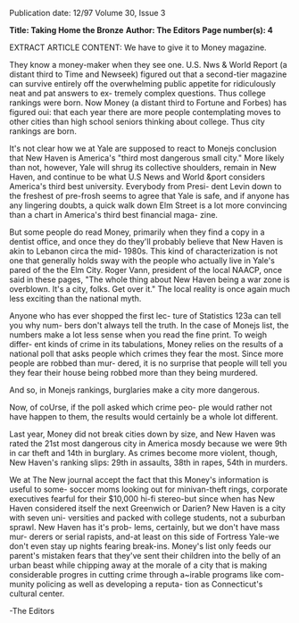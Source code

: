 Publication date: 12/97
Volume 30, Issue 3

**Title: Taking Home the Bronze**
**Author: The Editors**
**Page number(s): 4**

EXTRACT ARTICLE CONTENT:
We have to give it to Money magazine. 

They know a money-maker when they 
see one. U.S. Nws & World Report (a distant 
third to Time and Newseek) figured out that a 
second-tier magazine can survive entirely 
off the overwhelming 
public appetite for 
ridiculously neat and 
pat answers to ex-
tremely 
complex 
questions. Thus college 
rankings were born. Now 
Money (a distant third to 
Fortune and Forbes) has figured 
oui: that each year there are more 
people contemplating moves to 
other cities than high school seniors 
thinking about college. Thus city rankings are 
born. 

It's not clear how we at Yale are supposed 
to react to Monejs conclusion that New 
Haven is America's "third most dangerous 
small city." More likely than not, however, Yale 
will shrug its collective shoulders, remain in 
New Haven, and continue to be what U.S 
News and World &port considers America's 
third best university. Everybody from Presi-
dent Levin down to the freshest of pre-frosh 
seems to agree that Yale is safe, and if anyone 
has any lingering doubts, a quick walk down 
Elm Street is a lot more convincing than a 
chart in America's third best financial maga-
zine. 

But some people do read Money, primarily 
when they find a copy in a dentist office, and 
once they do they'll probably believe that New 
Haven is akin to Lebanon circa the mid-
1980s. This kind of characterization is not one 
that generally holds sway with the people who 
actually live in Yale's pared of the the Elm 
City. Roger Vann, president of the local 
NAACP, once said in these pages, "The whole 
thing about New Haven being a war zone is 
overblown. It's a city, folks. Get over it." The 
local reality is once again much less exciting 
than the national myth. 

Anyone who has ever shopped the first lec-
ture of Statistics 123a can tell you why num-
bers don't always tell the truth. In the case of 
Monejs list, the numbers make a lot less sense 
when you read the fine print. To weigh differ-
ent kinds of crime in its tabulations, Money 
relies on the results of a national poll that asks 
people which crimes they fear the most. Since 
more people are robbed than mur-
dered, it is no surprise that 
people will tell you they 
fear 
their house 
being 
robbed more than they 
being murdered. 

And so, in Monejs 
rankings, burglaries 
make a city more 
dangerous. 

Now, 
of coUrse, if the poll 
asked which crime peo-
ple would rather not have happen 
to them, the results would certainly be a whole 
lot different. 

Last year, Money did not break cities down 
by size, and New Haven was rated the 21st 
most dangerous city in America mosdy 
because we were 9th in car theft and 14th in 
burglary. As crimes become more violent, 
though, New Haven's ranking slips: 29th in 
assaults, 38th in rapes, 54th in murders. 

We at The New journal accept the fact that 
this Money's information is useful to some-
soccer moms looking out for minivan-theft 
rings, corporate executives fearful for their 
$10,000 hi-fi stereo-but since when has New 
Haven considered itself the next Greenwich or 
Darien? New Haven is a city with seven uni-
versities and packed with college students, not 
a suburban sprawl. New Haven has it's prob-
lems, certainly, but we don't have mass mur-
derers or serial rapists, and-at least on this 
side of Fortress Yale-we don't even stay up 
nights fearing break-ins. Money's list only feeds 
our parent's mistaken fears that they've sent 
their children into the belly of an urban beast 
while chipping away at the morale of a city 
that is making considerable progres in cutting 
crime through a~irable programs like com-
munity policing as well as developing a reputa-
tion as Connecticut's cultural center. 

-The Editors